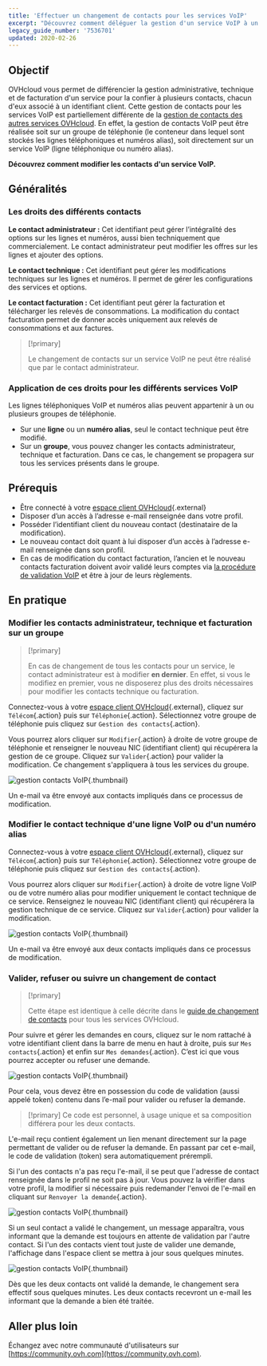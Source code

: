 ```yaml
---
title: 'Effectuer un changement de contacts pour les services VoIP'
excerpt: "Découvrez comment déléguer la gestion d'un service VoIP à un autre compte OVHcloud."
legacy_guide_number: '7536701'
updated: 2020-02-26
---
```


## Objectif

OVHcloud vous permet de différencier la gestion administrative, technique et de facturation d'un service pour la confier à plusieurs contacts, chacun d'eux associé à un identifiant client. Cette gestion de contacts pour les services VoIP est partiellement différente de la [gestion de contacts des autres services OVHcloud](/pages/account_and_service_management/account_information/managing_contacts). En effet, la gestion de contacts VoIP peut être réalisée soit sur un groupe de téléphonie (le conteneur dans lequel sont stockés les lignes téléphoniques et numéros alias), soit directement sur un service VoIP (ligne téléphonique ou numéro alias).

**Découvrez comment modifier les contacts d'un service VoIP.**

## Généralités

### Les droits des différents contacts
**Le contact administrateur :** Cet identifiant peut gérer l’intégralité des options sur les lignes et numéros, aussi bien techniquement que commercialement. Le contact administrateur peut modifier les offres sur les lignes et ajouter des options. 

**Le contact technique :** Cet identifiant peut gérer les modifications techniques sur les lignes et numéros. Il permet de gérer les configurations des services et options.

**Le contact facturation :** Cet identifiant peut gérer la facturation et télécharger les relevés de consommations. La modification du contact facturation permet de donner accès uniquement aux relevés de consommations et aux factures.

> [!primary]
>
> Le changement de contacts sur un service VoIP ne peut être réalisé que par le contact administrateur.
>

### Application de ces droits pour les différents services VoIP

Les lignes téléphoniques VoIP et numéros alias peuvent appartenir à un ou plusieurs groupes de téléphonie.

- Sur une **ligne** ou un **numéro alias**, seul le contact technique peut être modifié.
- Sur un **groupe**, vous pouvez changer les contacts administrateur, technique et facturation. Dans ce cas, le changement se propagera sur tous les services présents dans le groupe.

## Prérequis

- Être connecté à  votre [espace client OVHcloud](https://www.ovh.com/auth/?action=gotomanager&from=https://www.ovh.com/fr/&ovhSubsidiary=fr){.external}
- Disposer d’un accès à l’adresse e-mail renseignée dans votre profil.
- Posséder l’identifiant client du nouveau contact (destinataire de la modification).
- Le nouveau contact doit quant à lui disposer d’un accès à l’adresse e-mail renseignée dans son profil.
- En cas de modification du contact facturation, l’ancien et le nouveau contacts facturation doivent avoir validé leurs comptes via [la procédure de validation VoIP](/pages/web_cloud/phone_and_fax/voip/la_procedure_de_validation_voip) et être à jour de leurs règlements.

## En pratique

### Modifier les contacts administrateur, technique et facturation sur un groupe

> [!primary]
>
> En cas de changement de tous les contacts pour un service, le contact administrateur est à modifier **en dernier**. En effet, si vous le modifiez en premier, vous ne disposerez plus des droits nécessaires pour modifier les contacts technique ou facturation.
>

Connectez-vous à votre [espace client OVHcloud](https://www.ovh.com/auth/?action=gotomanager&from=https://www.ovh.com/fr/&ovhSubsidiary=fr){.external}, cliquez sur `Télécom`{.action} puis sur `Téléphonie`{.action}. Sélectionnez votre groupe de téléphonie puis cliquez sur `Gestion des contacts`{.action}.

Vous pourrez alors cliquer sur `Modifier`{.action} à droite de votre groupe de téléphonie et renseigner le nouveau NIC (identifiant client) qui récupérera la gestion de ce groupe. Cliquez sur `Valider`{.action} pour valider la modification. Ce changement s'appliquera à tous les services du groupe.

![gestion contacts VoIP](images/voipcontacts01.png){.thumbnail}

Un e-mail va être envoyé aux contacts impliqués dans ce processus de modification.

### Modifier le contact technique d'une ligne VoIP ou d'un numéro alias

Connectez-vous à votre [espace client OVHcloud](https://www.ovh.com/auth/?action=gotomanager&from=https://www.ovh.com/fr/&ovhSubsidiary=fr){.external}, cliquez sur `Télécom`{.action} puis sur `Téléphonie`{.action}. Sélectionnez votre groupe de téléphonie puis cliquez sur `Gestion des contacts`{.action}.

Vous pourrez alors cliquer sur `Modifier`{.action} à droite de votre ligne VoIP ou de votre numéro alias pour modifier uniquement le contact technique de ce service. Renseignez le nouveau NIC (identifiant client) qui récupérera la gestion technique de ce service. Cliquez sur `Valider`{.action} pour valider la modification.

![gestion contacts VoIP](images/voipcontacts02.png){.thumbnail}

Un e-mail va être envoyé aux deux contacts impliqués dans ce processus de modification.

### Valider, refuser ou suivre un changement de contact

> [!primary]
>
> Cette étape est identique à celle décrite dans le [guide de changement de contacts](/pages/account/customer/managing_contacts#valider-refuser-ou-suivre-un-changement-de-contact) pour tous les services OVHcloud.
>

Pour suivre et gérer les demandes en cours, cliquez sur le nom rattaché à votre identifiant client dans la barre de menu en haut à droite, puis sur `Mes contacts`{.action} et enfin sur `Mes demandes`{.action}. C’est ici que vous pourrez accepter ou refuser une demande.

![gestion contacts VoIP](images/managing_contacts_05.png){.thumbnail}

Pour cela, vous devez être en possession du code de validation (aussi appelé token) contenu dans l’e-mail pour valider ou refuser la demande.

> [!primary]
> Ce code est personnel, à usage unique et sa composition différera pour les deux contacts.

L'e-mail reçu contient  également un lien menant directement sur la page permettant de valider ou de refuser la demande. En passant par cet e-mail, le code de validation (token) sera automatiquement prérempli.

Si l'un des contacts n'a pas reçu l'e-mail, il se peut que l'adresse de contact renseignée dans le profil ne soit pas à jour. Vous pouvez la vérifier dans votre profil, la modifier si nécessaire puis redemander l'envoi de l'e-mail en cliquant sur `Renvoyer la demande`{.action}.

![gestion contacts VoIP](images/managing_contacts_06.png){.thumbnail}

Si un seul contact a validé le changement, un message apparaîtra, vous informant que la demande est toujours en attente de validation par l'autre contact. Si l'un des contacts vient tout juste de valider une demande,  l'affichage dans l'espace client se mettra à jour sous quelques minutes.

![gestion contacts VoIP](images/managing_contacts_07.png){.thumbnail}

Dès que les deux contacts ont validé la demande, le changement sera effectif sous quelques minutes. Les deux contacts recevront un e-mail les informant que la demande a bien été traitée.

## Aller plus loin

Échangez avec notre communauté d'utilisateurs sur [https://community.ovh.com](https://community.ovh.com).
